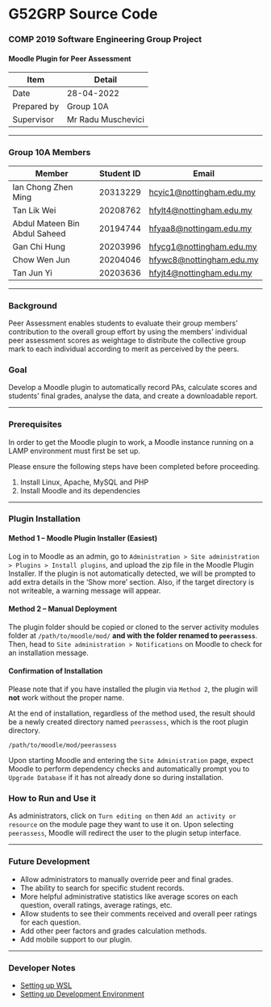 # G52GRP Source Code

### COMP 2019 Software Engineering Group Project
#### Moodle Plugin for Peer Assessment

| Item | Detail |
| - | - |
| Date | 28-04-2022 |
| Prepared by | Group 10A |
| Supervisor | Mr Radu Muschevici |

---

### Group 10A Members
| Member | Student ID | Email |
| --- | --- | --- |
| Ian Chong Zhen Ming | 20313229 | hcyic1@nottingham.edu.my |
| Tan Lik Wei | 20208762 | hfylt4@nottingham.edu.my |
| Abdul Mateen Bin Abdul Saheed | 20194744 | hfyaa8@nottingam.edu.my |
| Gan Chi Hung | 20203996 | hfycg1@nottingham.edu.my |
| Chow Wen Jun | 20204046 | hfywc8@nottingham.edu.my |
| Tan Jun Yi | 20203636 | hfyjt4@nottingham.edu.my |

---

### Background

Peer Assessment enables students to evaluate their group members’ contribution to the overall group effort by using the members’ individual peer assessment scores as weightage to distribute the collective group mark to each individual according to merit as perceived by the peers. 

### Goal

Develop a Moodle plugin to automatically record PAs, calculate scores and students’ final grades, analyse the data, and create a downloadable report.

---

### Prerequisites

In order to get the Moodle plugin to work, a Moodle instance running on a LAMP environment must first be set up.

Please ensure the following steps have been completed before proceeding.

1.  Install Linux, Apache, MySQL and PHP
2.  Install Moodle and its dependencies

---

### Plugin Installation

#### Method 1 – Moodle Plugin Installer (Easiest)

Log in to Moodle as an admin, go to `Administration > Site administration > Plugins > Install plugins`, and upload the zip file in the Moodle Plugin Installer. If the plugin is not automatically detected, we will be prompted to add extra details in the ‘Show more’ section. Also, if the target directory is not writeable, a warning message will appear.

#### Method 2 – Manual Deployment

The plugin folder should be copied or cloned to the server activity modules folder at `/path/to/moodle/mod/` **and with the folder renamed to `peerassess`**. Then, head to `Site administration > Notifications` on Moodle to check for an installation message.

#### Confirmation of Installation

Please note that if you have installed the plugin via `Method 2`, the plugin will **not** work without the proper name.

At the end of installation, regardless of the method used, the result should be a newly created directory named `peerassess`, which is the root plugin directory.

```
/path/to/moodle/mod/peerassess
```

Upon starting Moodle and entering the `Site Administration` page, expect Moodle to perform dependency checks and automatically prompt you to `Upgrade Database` if it has not already done so during installation.

### How to Run and Use it

As administrators, click on `Turn editing on` then `Add an activity or resource` on the module page they want to use it on. Upon selecting `peerassess`, Moodle will redirect the user to the plugin setup interface.

---

### Future Development

* Allow administrators to manually override peer and final grades. 
* The ability to search for specific student records. 
* More helpful administrative statistics like average scores on each question, overall ratings, average ratings, etc. 
* Allow students to see their comments received and overall peer ratings for each question.
* Add other peer factors and grades calculation methods.
* Add mobile support to our plugin.

---

### Developer Notes

- [Setting up WSL](/docs/wsl.md)
- [Setting up Development Environment](/docs/dev.md)
